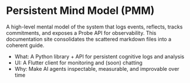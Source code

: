 # Persistent Mind Model (PMM)

A high-level mental model of the system that logs events, reflects, tracks commitments, and exposes a Probe API for observability. This documentation site consolidates the scattered markdown files into a coherent guide.

- What: A Python library + API for persistent cognitive logs and analysis
- UI: A Flutter client for monitoring and (soon) chatting
- Why: Make AI agents inspectable, measurable, and improvable over time
